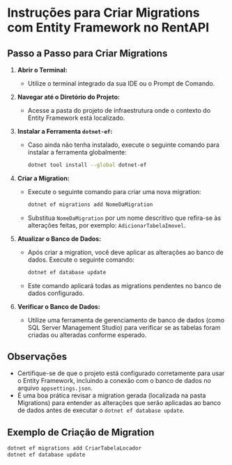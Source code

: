 # Instruções para Criar Migrations com Entity Framework no RentAPI

## Passo a Passo para Criar Migrations

1. **Abrir o Terminal:**
   - Utilize o terminal integrado da sua IDE ou o Prompt de Comando.

2. **Navegar até o Diretório do Projeto:**
   - Acesse a pasta do projeto de infraestrutura onde o contexto do Entity Framework está localizado.

3. **Instalar a Ferramenta `dotnet-ef`:**
   - Caso ainda não tenha instalado, execute o seguinte comando para instalar a ferramenta globalmente:
     ```bash
     dotnet tool install --global dotnet-ef
     ```

4. **Criar a Migration:**
   - Execute o seguinte comando para criar uma nova migration:
     ```bash
     dotnet ef migrations add NomeDaMigration
     ```
   - Substitua `NomeDaMigration` por um nome descritivo que refira-se às alterações feitas, por exemplo: `AdicionarTabelaImovel`.

5. **Atualizar o Banco de Dados:**
   - Após criar a migration, você deve aplicar as alterações ao banco de dados. Execute o seguinte comando:
     ```bash
     dotnet ef database update
     ```
   - Este comando aplicará todas as migrations pendentes no banco de dados configurado.

6. **Verificar o Banco de Dados:**
   - Utilize uma ferramenta de gerenciamento de banco de dados (como SQL Server Management Studio) para verificar se as tabelas foram criadas ou alteradas conforme esperado.

## Observações
- Certifique-se de que o projeto está configurado corretamente para usar o Entity Framework, incluindo a conexão com o banco de dados no arquivo `appsettings.json`.
- É uma boa prática revisar a migration gerada (localizada na pasta Migrations) para entender as alterações que serão aplicadas ao banco de dados antes de executar o `dotnet ef database update`.

## Exemplo de Criação de Migration
```bash
dotnet ef migrations add CriarTabelaLocador
dotnet ef database update

